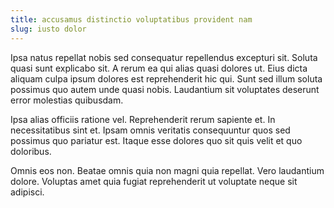 ```yaml
---
title: accusamus distinctio voluptatibus provident nam
slug: iusto dolor
---
```


Ipsa natus repellat nobis sed consequatur repellendus excepturi sit. Soluta quasi sunt explicabo sit. A rerum ea qui alias quasi dolores ut. Eius dicta aliquam culpa ipsum dolores est reprehenderit hic qui. Sunt sed illum soluta possimus quo autem unde quasi nobis. Laudantium sit voluptates deserunt error molestias quibusdam.

Ipsa alias officiis ratione vel. Reprehenderit rerum sapiente et. In necessitatibus sint et. Ipsam omnis veritatis consequuntur quos sed possimus quo pariatur est. Itaque esse dolores quo sit quis velit et quo doloribus.

Omnis eos non. Beatae omnis quia non magni quia repellat. Vero laudantium dolore. Voluptas amet quia fugiat reprehenderit ut voluptate neque sit adipisci.
